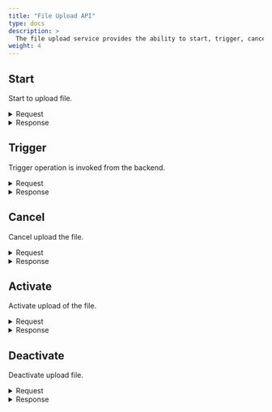 ```yaml
---
title: "File Upload API"
type: docs
description: >
  The file upload service provides the ability to start, trigger, cancel, activate or deactivate upload of the file.
weight: 4
---
```


## **Start**
Start to upload file.

<details>
  <summary>Request</summary>

**Hono Command:** `command//<name>:<namespace>:edge:containers/req//start`

**Ditto Message:**

> | Name | Value | Description |
> | - | - | - |
> | topic | `<name>/<namespace>/things/live/messages/start` | - |
> | path | `/features/AutoUploadable/inbox/messages/start` | - |
> | **Headers** | | |
> | response-required | `true` | - |
> | content-type | `application/json` | - |
> | correlation-id  | UUID | - |
> | **Value** | | |
> | correlationID  | other UUID | - |
> | options | - | - |
<br>

**Example** : In this example, the User can start uploading a file:

**Topic:** `command//edge:device/req//start`
```json
{
	"topic":"edge/device/things/live/messages/start",
	"headers":{
		"response-required":true,
		"content-type":"application/json",
		"correlation-id":"<UUID>"
	},
	"path":"/features/AutoUploadable/inbox/messages/start",
	"value":{
		"correlationID":"upload-id-1704439450#n",
		"options":{
			"aws.access.key.id":"AWSACCESSKEYID",
			"aws.region":"eu-central-1",
			"aws.s3.bucket":"blob-upload-test",
			"aws.secret.access.key":"AWSSECRETACCESSKEY",
			"storage.provider":"aws"
		}
	}
}
```
</details>

<details>
  <summary>Response</summary>

**Hono Command** : `command//<name>:<namespace>:edge:containers/res//start`

**Ditto Topic** : `<name>/<namespace>/things/live/messages/start`

**Ditto Path** : `/features/AutoUploadable/outbox/messages/start`

#### Headers

> | Name | Value | Description |
> | - | - | - |
> | content-type | application/json | - |
> | correlation-id | \<UUID\> | - |

#### Status: `Status of the operation start to upload the file`

**Example** :

**Topic:** `command//edge:device/res//start``
```json
{
	"topic":"edge/device/things/live/messages/start",
	"headers":{
		"content-type":"application/json",
		"correlation-id":"<UUID>"
	},
	"path":"/features/AutoUploadable/outbox/messages/start",
	"status": 204
}
```
</details>

## **Trigger**
Trigger operation is invoked from the backend.

<details>
  <summary>Request</summary>

**Hono Command:** `command//<name>:<namespace>:edge:containers/req//trigger`

**Ditto Message:**

> | Name | Value | Description |
> | - | - | - |
> | topic | `<name>/<namespace>/things/live/messages/trigger` | - |
> | path | `/features/AutoUploadable/inbox/messages/trigger` | - |
> | **Headers** | | |
> | response-required | `true` | - |
> | content-type | `application/json` | - |
> | correlation-id  | UUID | - |
> | **Value** | | |
> | correlationID  | other UUID | - |
> | options | - | - |
<br>

**Example** : In this example, the User can pause an existing and running container:

**Topic:** `command//edge:device/req//trigger`
```json
{
	"topic":"edge/device/things/live/messages/trigger",
	"headers":{
		"response-required":true,
		"content-type":"application/json",
		"correlation-id":"<UUID>"
	},
	"path":"/features/AutoUploadable/inbox/messages/trigger",
	"value":{
		"correlationID":"other <UUID>",
		"options":{}
	}
}
```
</details>

<details>
  <summary>Response</summary>

**Hono Command** : `command//<name>:<namespace>:edge:containers/res//trigger`

**Ditto Topic** : `<name>/<namespace>/things/live/messages/trigger`

**Ditto Path** : `/features/AutoUploadable/outbox/messages/trigger`

#### Headers

> | Name | Value | Description |
> | - | - | - |
> | content-type | application/json | - |
> | correlation-id | \<UUID\> | - |

#### Status: `Status of the operation trigger`

**Example** :

**Topic:** `command//edge:device/res//trigger``
```json
{
	"topic":"edge/device/things/live/messages/trigger",
	"headers":{
		"content-type":"application/json",
		"correlation-id":"<UUID>"
	},
	"path":"/features/AutoUploadable/outbox/messages/trigger",
	"status":204
}
```
</details>

## **Cancel**
Cancel upload the file.

<details>
  <summary>Request</summary>

**Hono Command:** `command//<name>:<namespace>:edge:containers/req//cancel`

**Ditto Message:**

> | Name | Value | Description |
> | - | - | - |
> | topic | `<name>/<namespace>/things/live/messages/cancel` | - |
> | path | `/features/AutoUploadable/inbox/messages/cancel` | - |
> | **Headers** | | |
> | response-required | `true` | - |
> | content-type | `application/json` | - |
> | correlation-id  | UUID | - |
> | **Value** | | |
> | correlationID  | other UUID | - |
> | options  | - | - |
<br>

**Example** : In this example, the User can resume cancel operation upload of the file:

**Topic:** `command//edge:device/req//cancel`
```json
{
	"topic":"edge/device/things/live/messages/cancel",
	"headers":{
		"response-required":true,
		"content-type":"application/json",
		"correlation-id":"<UUID>"
	},
	"path":"/features/AutoUploadable/inbox/messages/cancel",
	"value":{
		"correlationID":"upload-id-1704439450#n",
		"options":{
			"aws.access.key.id":"AWSACCESSKEYID",
			"aws.region":"eu-central-1",
			"aws.s3.bucket":"blob-upload-test",
			"aws.secret.access.key":"AWSSECRETACCESSKEY",
			"storage.provider":"aws"
		}
	}
}
```
</details>

<details>
  <summary>Response</summary>

**Hono Command** : `command//<name>:<namespace>:edge:containers/res//cancel`

**Ditto Topic** : `<name>/<namespace>/things/live/messages/cancel`

**Ditto Path** : `/features/AutoUploadable/outbox/messages/cancel`

#### Headers

> | Name | Value | Description |
> | - | - | - |
> | content-type | application/json | - |
> | correlation-id | \<UUID\> | - |

#### Status: `Status of the operation cancel upload of file`

**Example** :

**Topic:** `command//edge:device/res//cancel``
```json
{
	"topic":"edge/device/things/live/messages/cancel",
	"headers":{
		"content-type":"application/json",
		"correlation-id":"<UUID>"
	},
	"path":"/features/AutoUploadable/outbox/messages/cancel",
	"status":204
}
```
</details>

## **Activate**
Activate upload of the file.

<details>
  <summary>Request</summary>

**Hono Command:** `command//<name>:<namespace>:edge:containers/req//activate`

**Ditto Message:**

> | Name | Value | Description |
> | - | - | - |
> | topic | `<name>/<namespace>/things/live/messages/activate` | - |
> | path | `/features/AutoUploadable/inbox/messages/activate` | - |
> | **Headers** | | |
> | response-required | `true` | - |
> | content-type | `application/json` | - |
> | correlation-id  | UUID | - |
> | **Value** | | |
> | correlationID | other UUID | - |
> | options | - | - |
<br>

**Example** : In this example, the User can activate upload of the file:

**Topic:** `command//edge:device/req//activate`
```json
{
	"topic":"edge/device/things/live/messages/activate",
	"headers":{
		"response-required":true,
		"content-type":"application/json",
		"correlation-id":"<UUID>"
	},
	"path":"/features/AutoUploadable/inbox/messages/activate",
	"value":{
		"correlationID":"upload-id-1704439450#n",
		"options":{
			"aws.access.key.id":"AWSACCESSKEYID",
			"aws.region":"eu-central-1",
			"aws.s3.bucket":"blob-upload-test",
			"aws.secret.access.key":"AWSSECRETACCESSKEY",
			"storage.provider":"aws"
		}
	}
}
```
</details>

<details>
  <summary>Response</summary>

**Hono Command** : `command//<name>:<namespace>:edge:containers/res//activate`

**Ditto Topic** : `<name>/<namespace>/things/live/messages/activate`

**Ditto Path** : `/features/AutoUploadable/outbox/messages/activate`

#### Headers

> | Name | Value | Description |
> | - | - | - |
> | content-type | application/json | - |
> | correlation-id | \<UUID\> | - |

#### Status: `Status of the operation activate upload of file`

**Example** :

**Topic:** `command//edge:device/res//activate``
```json
{
	"topic":"edge/device/things/live/messages/activate",
	"headers":{
		"content-type":"application/json",
		"correlation-id":"<UUID>"
	},
	"path":"/features/AutoUploadable/outbox/messages/activate",
	"status":204
}
```
</details>

## **Deactivate**
Deactivate upload file.

<details>
  <summary>Request</summary>

**Hono Command:** `command//<name>:<namespace>:edge:containers/req//deactivate`

**Ditto Message:**

> | Name | Value | Description |
> | - | - | - |
> | topic | `<name>/<namespace>/things/live/messages/deactivate` | - |
> | path | `/features/AutoUploadable/inbox/messages/deactivate` | - |
> | **Headers** | | |
> | response-required | `true` | - |
> | content-type | `application/json` | - |
> | correlation-id  | UUID | - |
> | **Value** | | |
> | correlationID | other UUID | - |
> | options | - | - |
<br>

**Example** : In this example, the User can deactivate upload of file:

**Topic:** `command//edge:device/req//deactivate`
```json
{
	"topic":"edge/device/things/live/messages/deactivate",
	"headers":{
		"response-required":true,
		"content-type":"application/json",
		"correlation-id":"<UUID>"
	},
	"path":"/features/AutoUploadable/inbox/messages/deactivate",
	"value":{
		"correlationID":"upload-id-1704439450#n",
		"options":{
			"aws.access.key.id":"AWSACCESSKEYID",
			"aws.region":"eu-central-1",
			"aws.s3.bucket":"blob-upload-test",
			"aws.secret.access.key":"AWSSECRETACCESSKEY",
			"storage.provider":"aws"
		}
	}
}
```
</details>

<details>
  <summary>Response</summary>

**Hono Command** : `command//<name>:<namespace>:edge:containers/res//deactivate`

**Ditto Topic** : `<name>/<namespace>/things/live/messages/deactivate`

**Ditto Path** : `/features/AutoUploadable/outbox/messages/deactivate`

#### Headers

> | Name | Value | Description |
> | - | - | - |
> | content-type | application/json | - |
> | correlation-id | \<UUID\> | - |

#### Status: `Status of the operation deactivate`

**Example** :

**Topic:** `command//edge:device/res//deactivate``
```json
{
	"topic":"edge/device/things/live/messages/deactivate",
	"headers":{
		"content-type":"application/json",
		"correlation-id":"<UUID>"
	},
	"path":"/features/AutoUploadable/outbox/messages/deactivate",
	"status":204
}
```
</details>